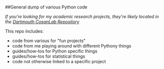 ##General dump of various Python code

*If you're looking for my academic research projects, they're likely located in the [Dartmouth CosanLab Repository](https://github.com/cosanlab)*  

This repo includes:

- code from various for "fun projects"
- code from me playing around with different Pythony things
- guides/how-tos for Python specific things
- guides/how-tos for statistical things
- code not otherwise linked to a specific project